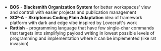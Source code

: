 
- **BOS** - __Blacksmith Organization System__ for better workspaces' view and controll with easier projects and publication management
- **SCP-A** - __Skriptonus Coding Plain Adaptation__ idea of framework platform with dark and edge vibe inspired by Lovecraft's work
- **Rattish** - programming language that have few single-char commands that targets into simplifying payload writing in lowest possible levels of programming and implementation where it can be implemented (like rat invasion)
